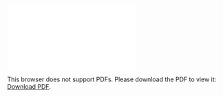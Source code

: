 <object data="‪‪C:\Users\Corey\Downloads\Resume Tech.pdf" type="application/pdf" width="750px" height="750px">
    <embed src="‪‪C:\Users\Corey\Downloads\Resume Tech.pdf" type="application/pdf">
        <p>This browser does not support PDFs. Please download the PDF to view it: <a href="‪‪C:\Users\Corey\Downloads\Resume Tech.pdf">Download PDF</a>.</p>
    </embed>
</object>